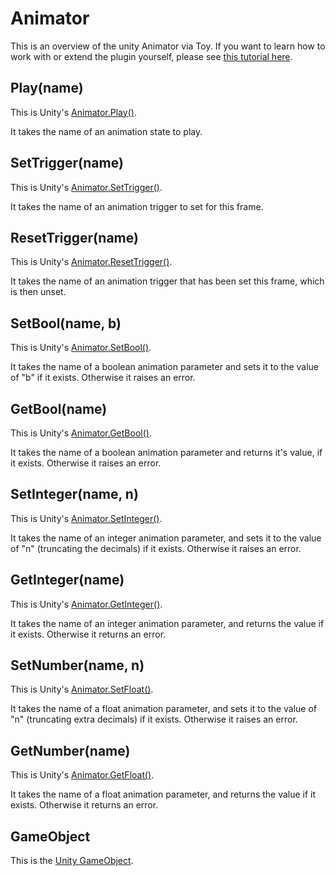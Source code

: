 # Animator

This is an overview of the unity Animator via Toy. If you want to learn how to work with or extend the plugin yourself, please see [this tutorial here](tutorial_unity.md).

## Play(name)

This is Unity's [Animator.Play()](https://docs.unity3d.com/ScriptReference/Animator.Play.html).

It takes the name of an animation state to play.

## SetTrigger(name)

This is Unity's [Animator.SetTrigger()](https://docs.unity3d.com/ScriptReference/Animator.SetTrigger.html).

It takes the name of an animation trigger to set for this frame.

## ResetTrigger(name)

This is Unity's [Animator.ResetTrigger()](https://docs.unity3d.com/ScriptReference/Animator.ResetTrigger.html).

It takes the name of an animation trigger that has been set this frame, which is then unset.

## SetBool(name, b)

This is Unity's [Animator.SetBool()](https://docs.unity3d.com/ScriptReference/Animator.SetBool.html).

It takes the name of a boolean animation parameter and sets it to the value of "b" if it exists. Otherwise it raises an error.

## GetBool(name)

This is Unity's [Animator.GetBool()](https://docs.unity3d.com/ScriptReference/Animator.GetBool.html).

It takes the name of a boolean animation parameter and returns it's value, if it exists. Otherwise it raises an error.

## SetInteger(name, n)

This is Unity's [Animator.SetInteger()](https://docs.unity3d.com/ScriptReference/Animator.SetInteger.html).

It takes the name of an integer animation parameter, and sets it to the value of "n" (truncating the decimals) if it exists. Otherwise it raises an error.

## GetInteger(name)

This is Unity's [Animator.GetInteger()](https://docs.unity3d.com/ScriptReference/Animator.GetInteger.html).

It takes the name of an integer animation parameter, and returns the value if it exists. Otherwise it returns an error.

## SetNumber(name, n)

This is Unity's [Animator.SetFloat()](https://docs.unity3d.com/ScriptReference/Animator.SetFloat.html).

It takes the name of a float animation parameter, and sets it to the value of "n" (truncating extra decimals) if it exists. Otherwise it raises an error.

## GetNumber(name)

This is Unity's [Animator.GetFloat()](https://docs.unity3d.com/ScriptReference/Animator.GetFloat.html).

It takes the name of a float animation parameter, and returns the value if it exists. Otherwise it returns an error.

## GameObject

This is the [Unity GameObject](reference_unity_gameobject.md).


